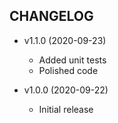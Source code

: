 ## CHANGELOG ##

* v1.1.0 (2020-09-23)
  - Added unit tests
  - Polished code

* v1.0.0 (2020-09-22)
  - Initial release
